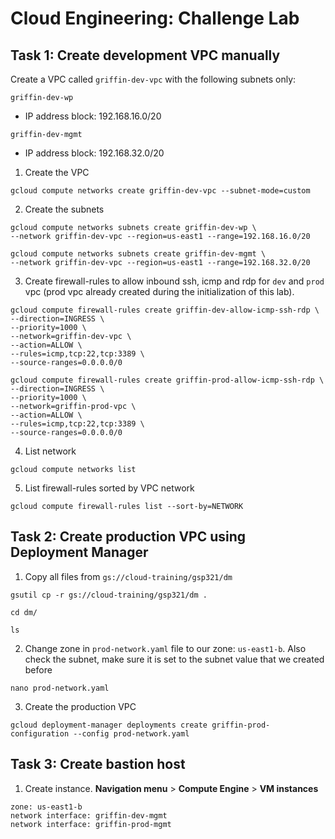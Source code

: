 # Cloud Engineering: Challenge Lab
## Task 1: Create development VPC manually
Create a VPC called `griffin-dev-vpc` with the following subnets only:

`griffin-dev-wp`
* IP address block: 192.168.16.0/20

`griffin-dev-mgmt`
* IP address block: 192.168.32.0/20

1. Create the VPC
```
gcloud compute networks create griffin-dev-vpc --subnet-mode=custom
```
2. Create the subnets
```
gcloud compute networks subnets create griffin-dev-wp \
--network griffin-dev-vpc --region=us-east1 --range=192.168.16.0/20
```
```
gcloud compute networks subnets create griffin-dev-mgmt \
--network griffin-dev-vpc --region=us-east1 --range=192.168.32.0/20
```
3. Create firewall-rules to allow inbound ssh, icmp and rdp for `dev` and `prod` vpc (prod vpc already created during the initialization of this lab).
```
gcloud compute firewall-rules create griffin-dev-allow-icmp-ssh-rdp \
--direction=INGRESS \
--priority=1000 \
--network=griffin-dev-vpc \
--action=ALLOW \
--rules=icmp,tcp:22,tcp:3389 \
--source-ranges=0.0.0.0/0
```
```
gcloud compute firewall-rules create griffin-prod-allow-icmp-ssh-rdp \
--direction=INGRESS \
--priority=1000 \
--network=griffin-prod-vpc \
--action=ALLOW \
--rules=icmp,tcp:22,tcp:3389 \
--source-ranges=0.0.0.0/0
```
4. List network
```
gcloud compute networks list
```
5. List firewall-rules sorted by VPC network
```
gcloud compute firewall-rules list --sort-by=NETWORK
```
## Task 2: Create production VPC using Deployment Manager
1. Copy all files from `gs://cloud-training/gsp321/dm`
```
gsutil cp -r gs://cloud-training/gsp321/dm .
```
```
cd dm/
```
```
ls
```
2. Change zone in `prod-network.yaml` file to our zone: `us-east1-b`. Also check the subnet, make sure it is set to the subnet value that we created before
```
nano prod-network.yaml
```
3. Create the production VPC
```
gcloud deployment-manager deployments create griffin-prod-configuration --config prod-network.yaml
```
## Task 3: Create bastion host
1. Create instance. **Navigation menu** > **Compute Engine** > **VM instances**
```
zone: us-east1-b
network interface: griffin-dev-mgmt
network interface: griffin-prod-mgmt
```
